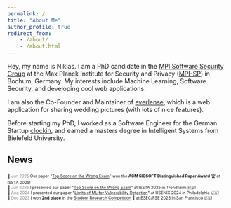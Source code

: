 ```yaml
---
permalink: /
title: "About Me"
author_profile: true
redirect_from:
    - /about/
    - /about.html
---
```


Hey, my name is Niklas. I am a PhD candidate in the [MPI Software Security Group](https://mpi-softsec.github.io) at the Max Planck Institute for Security and Privacy ([MPI-SP](https://www.mpi-sp.org)) in Bochum, Germany. My interests include Machine Learning, Software Security, and developing cool web applications.

I am also the Co-Founder and Maintainer of [everlense](https://www.everlense.de), which is a web application for sharing wedding pictures (with lots of nice features).

Before starting my PhD, I worked as a Software Engineer for the German Startup [clockin](https://www.clockin.de), and earned a masters degree in Intelligent Systems from Bielefeld University.

## News

<span style="font-size: 0.65em;">📰 <font color="gray">Jun 2025</font> Our paper "[Top Score on the Wrong Exam](https://niklasrisse.github.io/publications)" won the **ACM SIGSOFT Distinguished Paper Award** 🏆 at ISSTA 2025!</span><br>
<span style="font-size: 0.65em;">📰 <font color="gray">Jun 2025</font> I presented our paper "[Top Score on the Wrong Exam](https://niklasrisse.github.io/publications)" at ISSTA 2025 in Trondheim 🇳🇴!</span><br>
<span style="font-size: 0.65em;">📰 <font color="gray">Aug 2024</font> I presented our paper "[Limits of ML for Vulnerability Detection](https://niklasrisse.github.io/publications)" at USENIX 2024 in Philadelphia 🇺🇸!</span><br>
<span style="font-size: 0.65em;">📰 <font color="gray">Dec 2023</font> I won **2nd place** in the [Student Research Competition](https://2023.esec-fse.org/track/fse-2023-student-research-competition) 🥈 at ESEC/FSE 2023 in San Francisco 🇺🇸!</span><br>
